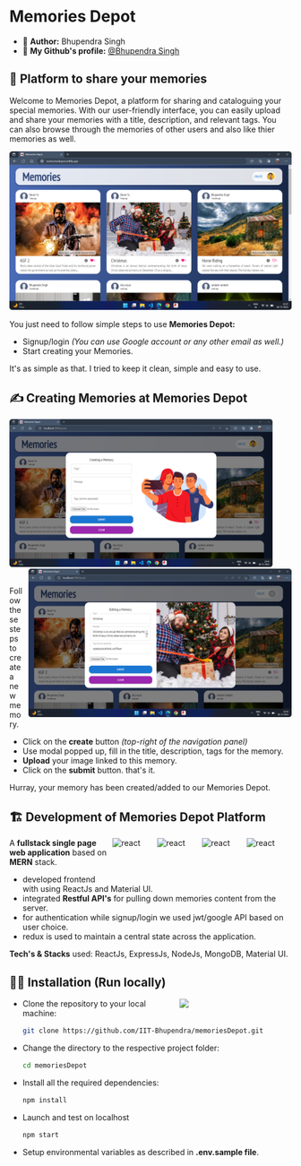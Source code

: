 
# Memories Depot 
- 👦 **Author:** Bhupendra Singh 
- 🔮 **My Github's profile:** [@Bhupendra Singh](https://github.com/IIT-Bhupendra)
## 🤞 Platform to share your memories

Welcome to Memories Depot, a platform for sharing and cataloguing your special memories. With our user-friendly interface, you can easily upload and share your memories with a title, description, and relevant tags. You can also browse through the memories of other users and also like thier memories as well.

![memories-depot-screencap](./src/images/homepage.png)

You just need to follow simple steps to use **Memories Depot:**
    
- Signup/login *(You can use Google account or any other email as well.)*
- Start creating your Memories.

It's as simple as that. I tried to keep it clean, simple and easy to use.

## ✍️ Creating Memories at Memories Depot
<div style="float">
    <img src="./src/images/creating-memory.png" width="470"/>
    &emsp;
    <img align="right" style="margin-left: 10px" src="./src/images/editing-memory.png" width="470"/>
</div>
<br />

Follow these steps to create a new memory.
- Click on the **create** button *(top-right of the navigation panel)*
- Use modal popped up, fill in the title, description, tags for the memory.
- **Upload** your image linked to this memory.
- Click on the **submit** button. that's it.

Hurray, your memory has been created/added to our Memories Depot.



## 🏗️ Development of Memories Depot Platform

<img align="right" src="https://github.com/tomchen/stack-icons/blob/master/logos/react.svg" alt="react" width="80" height="80"/>
<img align="right" src="https://github.com/tomchen/stack-icons/blob/master/logos/express.svg" alt="react" width="80" height="80"/>
<img align="right" src="https://github.com/tomchen/stack-icons/blob/master/logos/mongodb.svg" alt="react" width="80" height="80"/>
<img align="right" src="https://github.com/tomchen/stack-icons/blob/master/logos/nodejs.svg" alt="react" width="80" height="80"/>

A **fullstack single page web application** based on **MERN** stack.

- developed frontend with using ReactJs and Material UI.
- integrated **Restful API's** for pulling down memories content from the server.
- for authentication while signup/login we used jwt/google API based on user choice.
- redux is used to maintain a central state across the application.

**Tech's & Stacks** used: ReactJs, ExpressJs, NodeJs, MongoDB, Material UI.



## 🧑‍💻 Installation (Run locally)

<img align="right" src="https://i.ibb.co/CJfW18H/ship.gif" width="200"/>

- Clone the repository to your local machine:

    ```bash
    git clone https://github.com/IIT-Bhupendra/memoriesDepot.git
    ```
- Change the directory to the respective project folder:

    ```bash
    cd memoriesDepot
    ```
- Install all the required dependencies:

    ```bash
    npm install
    ```
- Launch and test on localhost

    ```bash
    npm start
    ```
- Setup environmental variables as described in **.env.sample file**.

